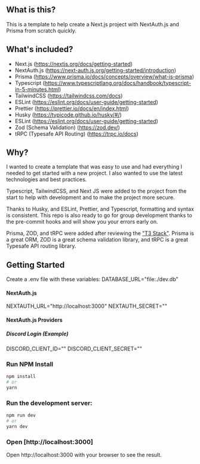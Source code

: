 ## What is this?

This is a template to help create a Next.js project with NextAuth.js and Prisma from scratch quickly.

## What's included?

- Next.js (https://nextjs.org/docs/getting-started)
- NextAuth.js (https://next-auth.js.org/getting-started/introduction)
- Prisma (https://www.prisma.io/docs/concepts/overview/what-is-prisma)
- Typescript (https://www.typescriptlang.org/docs/handbook/typescript-in-5-minutes.html)
- TailwindCSS (https://tailwindcss.com/docs)
- ESLint (https://eslint.org/docs/user-guide/getting-started)
- Prettier (https://prettier.io/docs/en/index.html)
- Husky (https://typicode.github.io/husky/#/)
- ESLint (https://eslint.org/docs/user-guide/getting-started)
- Zod (Schema Validation) (https://zod.dev/)
- tRPC (Typesafe API Routing) (https://trpc.io/docs)

## Why?

I wanted to create a template that was easy to use and had everything I needed to get started with a new project. I also wanted to use the latest technologies and best practices.

Typescript, TailwindCSS, and Next JS were added to the project from the start to help with development and to make the project more secure.

Thanks to Husky, and ESLint, Prettier, and Typescript, formatting and syntax is consistent. This repo is also ready to go for group development thanks to the pre-commit hooks and will show you your errors early on.

Prisma, ZOD, and tRPC were added after reviewing the <a href="https://create.t3.gg/en/introduction">"T3 Stack"</a>. Prisma is a great ORM, ZOD is a great schema validation library, and tRPC is a great Typesafe API routing library.

## Getting Started

Create a .env file with these variables:
DATABASE_URL="file:./dev.db"

#### NextAuth.js

NEXTAUTH_URL="http://localhost:3000"
NEXTAUTH_SECRET=""

#### NextAuth.js Providers

##### Discord Login (Example)

DISCORD_CLIENT_ID=""
DISCORD_CLIENT_SECRET=""

### Run NPM Install

```bash
npm install
# or
yarn
```

### Run the development server:

```bash
npm run dev
# or
yarn dev
```

### Open [http://localhost:3000]

Open http://localhost:3000 with your browser to see the result.
